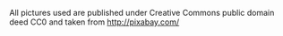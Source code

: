 All pictures used are published under Creative Commons public domain deed CC0 and taken from http://pixabay.com/
